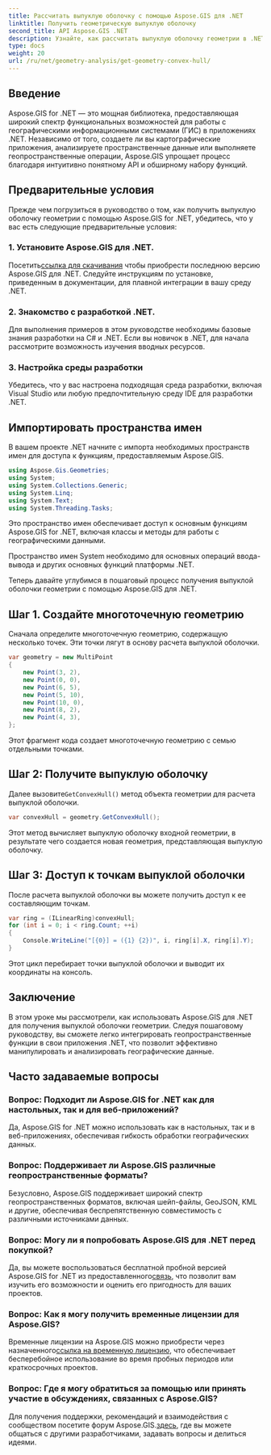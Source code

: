 ```yaml
---
title: Рассчитать выпуклую оболочку с помощью Aspose.GIS для .NET
linktitle: Получить геометрическую выпуклую оболочку
second_title: API Aspose.GIS .NET
description: Узнайте, как рассчитать выпуклую оболочку геометрии в .NET с помощью Aspose.GIS. Подробное руководство с примерами кода и часто задаваемыми вопросами.
type: docs
weight: 20
url: /ru/net/geometry-analysis/get-geometry-convex-hull/
---
```

## Введение
Aspose.GIS for .NET — это мощная библиотека, предоставляющая широкий спектр функциональных возможностей для работы с географическими информационными системами (ГИС) в приложениях .NET. Независимо от того, создаете ли вы картографические приложения, анализируете пространственные данные или выполняете геопространственные операции, Aspose.GIS упрощает процесс благодаря интуитивно понятному API и обширному набору функций.
## Предварительные условия
Прежде чем погрузиться в руководство о том, как получить выпуклую оболочку геометрии с помощью Aspose.GIS for .NET, убедитесь, что у вас есть следующие предварительные условия:
### 1. Установите Aspose.GIS для .NET.
 Посетить[ссылка для скачивания](https://releases.aspose.com/gis/net/) чтобы приобрести последнюю версию Aspose.GIS для .NET. Следуйте инструкциям по установке, приведенным в документации, для плавной интеграции в вашу среду .NET.
### 2. Знакомство с разработкой .NET.
Для выполнения примеров в этом руководстве необходимы базовые знания разработки на C# и .NET. Если вы новичок в .NET, для начала рассмотрите возможность изучения вводных ресурсов.
### 3. Настройка среды разработки
Убедитесь, что у вас настроена подходящая среда разработки, включая Visual Studio или любую предпочтительную среду IDE для разработки .NET.

## Импортировать пространства имен
В вашем проекте .NET начните с импорта необходимых пространств имен для доступа к функциям, предоставляемым Aspose.GIS.

```csharp
using Aspose.Gis.Geometries;
using System;
using System.Collections.Generic;
using System.Linq;
using System.Text;
using System.Threading.Tasks;
```
Это пространство имен обеспечивает доступ к основным функциям Aspose.GIS for .NET, включая классы и методы для работы с географическими данными.

Пространство имен System необходимо для основных операций ввода-вывода и других основных функций платформы .NET.

Теперь давайте углубимся в пошаговый процесс получения выпуклой оболочки геометрии с помощью Aspose.GIS для .NET.
## Шаг 1. Создайте многоточечную геометрию
Сначала определите многоточечную геометрию, содержащую несколько точек. Эти точки лягут в основу расчета выпуклой оболочки.
```csharp
var geometry = new MultiPoint
{
    new Point(3, 2),
    new Point(0, 0),
    new Point(6, 5),
    new Point(5, 10),
    new Point(10, 0),
    new Point(8, 2),
    new Point(4, 3),
};
```
Этот фрагмент кода создает многоточечную геометрию с семью отдельными точками.
## Шаг 2: Получите выпуклую оболочку
 Далее вызовите`GetConvexHull()` метод объекта геометрии для расчета выпуклой оболочки.
```csharp
var convexHull = geometry.GetConvexHull();
```
Этот метод вычисляет выпуклую оболочку входной геометрии, в результате чего создается новая геометрия, представляющая выпуклую оболочку.
## Шаг 3: Доступ к точкам выпуклой оболочки
После расчета выпуклой оболочки вы можете получить доступ к ее составляющим точкам.
```csharp
var ring = (ILinearRing)convexHull;
for (int i = 0; i < ring.Count; ++i)
{
    Console.WriteLine("[{0}] = ({1} {2})", i, ring[i].X, ring[i].Y);
}
```
Этот цикл перебирает точки выпуклой оболочки и выводит их координаты на консоль.

## Заключение
В этом уроке мы рассмотрели, как использовать Aspose.GIS для .NET для получения выпуклой оболочки геометрии. Следуя пошаговому руководству, вы сможете легко интегрировать геопространственные функции в свои приложения .NET, что позволит эффективно манипулировать и анализировать географические данные.
## Часто задаваемые вопросы
### Вопрос: Подходит ли Aspose.GIS for .NET как для настольных, так и для веб-приложений?
Да, Aspose.GIS for .NET можно использовать как в настольных, так и в веб-приложениях, обеспечивая гибкость обработки географических данных.
### Вопрос: Поддерживает ли Aspose.GIS различные геопространственные форматы?
Безусловно, Aspose.GIS поддерживает широкий спектр геопространственных форматов, включая шейп-файлы, GeoJSON, KML и другие, обеспечивая беспрепятственную совместимость с различными источниками данных.
### Вопрос: Могу ли я попробовать Aspose.GIS для .NET перед покупкой?
 Да, вы можете воспользоваться бесплатной пробной версией Aspose.GIS for .NET из предоставленного[связь](https://releases.aspose.com/), что позволит вам изучить его возможности и оценить его пригодность для ваших проектов.
### Вопрос: Как я могу получить временные лицензии для Aspose.GIS?
 Временные лицензии на Aspose.GIS можно приобрести через назначенного[ссылка на временную лицензию](https://purchase.aspose.com/temporary-license/), что обеспечивает бесперебойное использование во время пробных периодов или краткосрочных проектов.
### Вопрос: Где я могу обратиться за помощью или принять участие в обсуждениях, связанных с Aspose.GIS?
Для получения поддержки, рекомендаций и взаимодействия с сообществом посетите форум Aspose.GIS.[здесь](https://forum.aspose.com/c/gis/33), где вы можете общаться с другими разработчиками, задавать вопросы и делиться идеями.